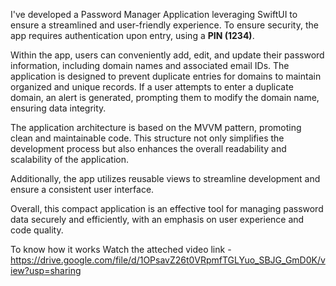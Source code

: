 I've developed a Password Manager Application leveraging SwiftUI to ensure a streamlined and user-friendly experience.
To ensure security, the app requires authentication upon entry, using a **PIN (1234)**.

Within the app, users can conveniently add, edit, and update their password information, including domain names and associated email IDs.
The application is designed to prevent duplicate entries for domains to maintain organized and unique records. 
If a user attempts to enter a duplicate domain, an alert is generated, prompting them to modify the domain name, ensuring data integrity.

The application architecture is based on the MVVM pattern, promoting clean and maintainable code.
This structure not only simplifies the development process but also enhances the overall readability and scalability of the application.

Additionally, the app utilizes reusable views to streamline development and ensure a consistent user interface.

Overall, this compact application is an effective tool for managing password data securely and efficiently, 
with an emphasis on user experience and code quality.


To know how it works
Watch the atteched video link - 
https://drive.google.com/file/d/1OPsavZ26t0VRpmfTGLYuo_SBJG_GmD0K/view?usp=sharing
